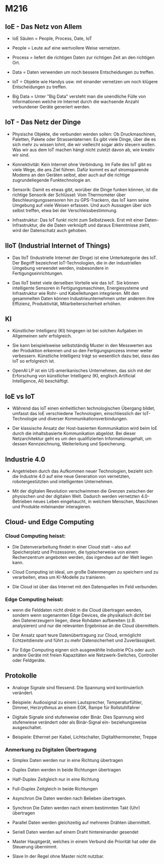 # M216

<h2>IoE - Das Netz von Allem</h2>

* IoE Säulen = People, Process, Date, IoT

* People =  Leute auf eine wertvollere Weise vernetzen.

* Process = liefert die richtigen Daten zur richtigen Zeit an den richtigen Ort.

* Data = Daten verwenden um noch bessere Entscheidungen zu treffen.

* IoT = Objekte wie Handys usw. mit einander vernetzen um noch klügere Entscheidungen zu treffen.

* Big Data = Unter "Big Data" versteht man die unendliche Fülle von Informationen welche im Internet durch die wachsende Anzahl verbundener Geräte generiert werden.

<h2>IoT - Das Netz der Dinge</h2>

* Physische Objekte, die verbunden werden sollen: Ob Druckmaschinen, Paletten, Pakete oder Strassenlaternen: Es gibt viele Dinge, über die es sich mehr zu wissen lohnt, die wir vielleicht sogar aktiv steuern wollen. Was wir aus dem IoT machen hängt nicht zuletzt davon ab, wie kreativ wir sind.

* Konnektivität: Kein Internet ohne Verbindung. Im Falle des IoT gibt es viele Wege, die ans Ziel führen. Dafür kommt es auf stromsparende Modems an den Geräten selbst, aber auch auf die richtige zugrundeliegende Funktechnologie an.

* Sensorik: Damit es etwas gibt, worüber die Dinge funken können, ist die richtige Sensorik der Schlüssel: Vom Thermometer über Beschleunigungssensoren hin zu GPS-Trackern, das IoT kann seine Umgebung auf viele Weisen erfassen. Und auch Aussagen über sich selbst treffen, etwa bei der Verschleissbestimmung.

* Infrastruktur: Das IoT funkt nicht zum Selbstzweck. Erst mit einer Daten-Infrastruktur, die die Daten verknüpft und daraus Erkenntnisse zieht, wird der Datenschatz auch gehoben.

<H2>IIoT (Industrial Internet of Things)</h2>

* Das IIoT (Industrielle Internet der Dinge) ist eine Unterkategorie des IoT. Der Begriff bezeichnet IoT-Technologien, die in der industriellen Umgebung verwendet werden, insbesondere in Fertigungseinrichtungen.

* Das IIoT bietet viele derselben Vorteile wie das IoT. Sie können intelligente Sensoren in Fertigungsmaschinen, Energiesysteme und Infrastruktur wie Rohr- und Kabelleitungen integrieren. Mit den gesammelten Daten können Industrieunternehmen unter anderem ihre Effizienz, Produktivität, Mitarbeitersicherheit erhöhen.

<h2>KI</h2>

* Künstlicher Intelligenz (KI) hingegen ist bei solchen Aufgaben im Allgemeinen sehr erfolgreich.

* Sie kann beispielsweise selbstständig Muster in den Messwerten aus der Produktion erkennen und so den Fertigungsprozess immer weiter verbessern. Künstliche Intelligenz trägt so wesentlich dazu bei, dass das IoT so erfolgreich ist.

* OpenAI LP ist ein US-amerikanisches Unternehmen, das sich mit der Erforschung von künstlicher Intelligenz (KI, englisch Artificial Intelligence, AI) beschäftigt.

<h2>IoE vs IoT</h2>

* Während das IoT einen einheitlichen technologischen Übergang bildet, umfasst das IoE verschiedene Technologien, einschliesslich der IoT-Technologie und diverser Kommunikationsverbindungen.

* Der klassische Ansatz der Host-basierten Kommunikation wird beim IoE durch die inhaltsbasierte Kommunikation abgelöst. Bei dieser Netzarchitektur geht es um den qualifizierten Informationsgehalt, um dessen Kennzeichnung, Weiterleitung und Speicherung.

<h2>Industrie 4.0</h2>

* Angetrieben durch das Aufkommen neuer Technologien, bezieht sich die Industrie 4.0 auf eine neue Generation von vernetzten, robotergestützten und intelligenten Unternehmen.

* Mit der digitalen Revolution verschwimmen die Grenzen zwischen der physischen und der digitalen Welt. Dadurch werden vernetzten 4.0-Betrieben neues Leben eingehaucht, in welchem Menschen, Maschinen und Produkte miteinander interagieren.

<h2>Cloud- und Edge Computing</h2>

<h3>Cloud Computing heisst:</h3>

* Die Datenverarbeitung findet in einer Cloud statt – also auf Speicherplatz und Prozessoren, die typischerweise von einem Rechenzentrum angeboten werden, das irgendwo auf der Welt liegen kann.

* Cloud Computing ist ideal, um große Datenmengen zu speichern und zu verarbeiten, etwa um KI-Modelle zu trainieren.

* Die Cloud ist über das Internet mit den Datenquellen im Feld verbunden.

<h3>Edge Computing heisst:</h3>

* wenn die Felddaten nicht direkt in die Cloud übertragen werden, sondern wenn sogenannten Edge Devices, die physikalisch dicht bei den Datenerzeugern liegen, diese Rohdaten aufbereiten (z.B. analysieren) und nur die relevanten Ergebnisse an die Cloud übermitteln.

* Der Ansatz spart teure Datenübertragung zur Cloud, ermöglicht Echtzeitdienste und führt zu mehr Datensicherheit und Zuverlässigkeit.

* Für Edge Computing eignen sich ausgewählte Industrie PCs oder auch andere Geräte mit freien Kapazitäten wie Netzwerk-Switches, Controller oder Feldgeräte.

<h2>Protokolle</h2>

* Analoge Signale sind fliessend. Die Spannung wird kontinuierlich verändert.

* Beispiele: Audiosignal zu einem Lautsprecher, Temperaturfühler, Dimmer, Herzrythmus an einem EGK, Rampe für Rollstuhlfahrer

* Digitale Signale sind stufenweise oder Binär. Dies Spannung wird stufenwiese verändert oder als Binär-Signal ein- beziehungsweise ausgeschaltet.

* Beispiele: Ethernet per Kabel, Lichtschalter, Digitalthermometer, Treppe

<h3>Anmerkung zu Digitalen Übertragung</h3>

* Simplex          Daten werden nur in eine Richtung übertragen

* Duplex            Daten werden in beide Richtungen übertragen

* Half-Duplex               Zeitgleich nur in eine Richtung

* Full-Duplex                Zeitgleich in beide Richtungen

* Asynchron      Die Daten werden nach Belieben übertragen.

* Synchron        Die Daten werden nach einem bestimmten Takt (Uhr) übertragen

* Parallel            Daten werden gleichzeitig auf mehreren Drähten übermittelt.

* Seriell              Daten werden auf einem Draht hintereinander gesendet

* Master             Hauptgerät, welches in einem Verbund die Priorität hat oder die Steuerung  übernimmt.

* Slave               In der Regel ohne Master nicht nutzbar.